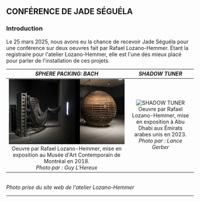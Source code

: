## CONFÉRENCE DE JADE SÉGUÉLA

### Introduction

Le 25 mars 2025, nous avons eu la chance de recevoir Jade Séguéla pour une conférence sur deux oeuvres fait par Rafael Lozano-Hemmer. Étant la registraire pour l'atelier Lozano-Hemmer, elle est l'une des mieux placé pour parler de l'installation de ces projets. 

<i>SPHERE PACKING: BACH</i> | <i>SHADOW TUNER</i>
:-------------------------:|:-------------------------:
![PRÉSENCE INSTABLE](/studio_LOZANO-HEMMER/media/exposition_sphere_rafael_lozano.png) Oeuvre par Rafael Lozano-Hemmer, mise en exposition au Musée d'Art Contemporain de Montréal en 2018. <br> <i>Photo par : Guy L'Hereux</i>|![SHADOW TUNER](/studio_LOZANO-HEMMER/media/shadow_tuner_rafael_lozano.png)Oeuvre par Rafael Lozano-Hemmer, mise en exposition à Abu Dhabi aux Émirats arabes unis en 2023. <br> <i>Photo par : Lance Gerber</i>
<br>
<i>Photo prise du site web de l'atelier Lozano-Hemmer</i>

---

##
